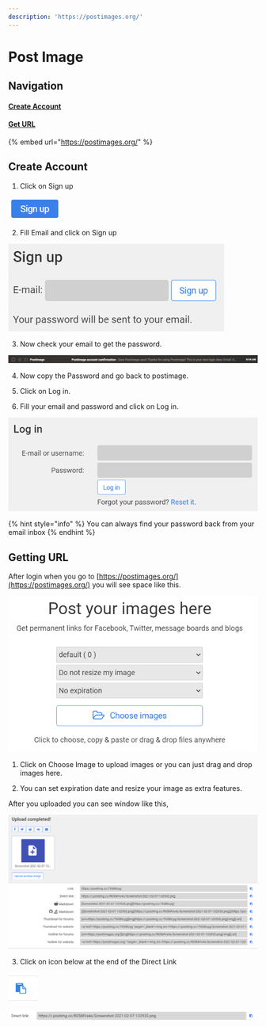 ```yaml
---
description: 'https://postimages.org/'
---
```


# Post Image

## Navigation

#### [Create Account](post-image.md#create-account)

#### [Get URL](post-image.md#getting-url)

{% embed url="https://postimages.org/" %}



## Create Account

1. Click on Sign up

![](../../.gitbook/assets/image%20%2849%29.png)

2. Fill Email and click on Sign up

![](../../.gitbook/assets/image%20%2840%29.png)

3. Now check your email to get the password.

![](../../.gitbook/assets/image%20%2848%29.png)

4. Now copy the Password and go back to postimage.

5. Click on Log in.

6. Fill your email and password and click on Log in.

![](../../.gitbook/assets/image%20%2850%29.png)

{% hint style="info" %}
You can always find your password back from your email inbox
{% endhint %}

## Getting URL

After login when you go to [https://postimages.org/](https://postimages.org/) you will see space like this.

![](../../.gitbook/assets/image%20%2851%29.png)

1. Click on Choose Image to upload images or you can just drag and drop images here.

2. You can set expiration date and resize your image as extra features.

After you uploaded you can see window like this,

![](../../.gitbook/assets/image%20%2847%29.png)

3. Click on icon below at the end of the Direct Link

![](../../.gitbook/assets/image%20%2842%29.png)

![](../../.gitbook/assets/image%20%2839%29.png)



